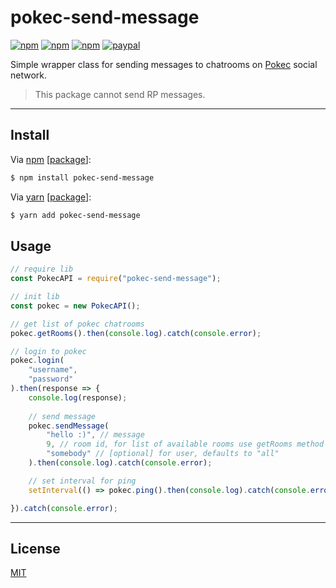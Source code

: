 # pokec-send-message

[![npm](https://img.shields.io/npm/v/pokec-send-message.svg?style=flat)](https://www.npmjs.com/package/pokec-send-message)
[![npm](https://img.shields.io/npm/dt/pokec-send-message.svg?style=flat)](https://www.npmjs.com/package/pokec-send-message)
[![npm](https://img.shields.io/npm/l/pokec-send-message.svg?style=flat)](https://www.npmjs.com/package/pokec-send-message)
[![paypal](https://img.shields.io/badge/donate-paypal-blue.svg?colorB=0070ba&style=flat)](https://paypal.me/oliverfindl)

Simple wrapper class for sending messages to chatrooms on [Pokec](https://pokec.azet.sk/) social network.

> This package cannot send RP messages.

---

## Install

Via [npm](https://npmjs.com/) [[package](https://www.npmjs.com/package/pokec-send-message)]:
```bash
$ npm install pokec-send-message
```

Via [yarn](https://yarnpkg.com/en/) [[package](https://yarnpkg.com/en/package/pokec-send-message)]:
```bash
$ yarn add pokec-send-message
```

## Usage

```javascript
// require lib
const PokecAPI = require("pokec-send-message");

// init lib
const pokec = new PokecAPI();

// get list of pokec chatrooms
pokec.getRooms().then(console.log).catch(console.error);

// login to pokec
pokec.login(
	"username",
	"password"
).then(response => {
	console.log(response);
	
	// send message
	pokec.sendMessage(
		"hello :)", // message
		9, // room id, for list of available rooms use getRooms method
		"somebody" // [optional] for user, defaults to "all"
	).then(console.log).catch(console.error);

	// set interval for ping
	setInterval(() => pokec.ping().then(console.log).catch(console.error));

}).catch(console.error);
```

---

## License

[MIT](http://opensource.org/licenses/MIT)
